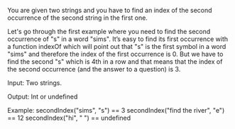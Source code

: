 You are given two strings and you have to find an index of the second occurrence of the second string in the first one.

Let's go through the first example where you need to find the second occurrence of "s" in a word "sims". It’s easy to find its first occurrence with a function indexOf which will point out that "s" is the first symbol in a word "sims" and therefore the index of the first occurrence is 0. But we have to find the second "s" which is 4th in a row and that means that the index of the second occurrence (and the answer to a question) is 3.

Input: Two strings.

Output: Int or undefined

Example:
secondIndex("sims", "s") == 3
secondIndex("find the river", "e") == 12
secondIndex("hi", " ")  == undefined
